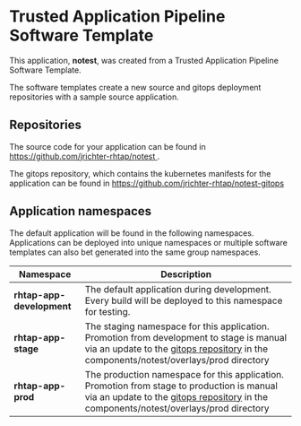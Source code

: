 # Trusted Application Pipeline Software Template

This application, **notest**, was created from a Trusted Application Pipeline Software Template.

The software templates create a new source and gitops deployment repositories with a sample source application. 

## Repositories

The source code for your application can be found in [https://github.com/jrichter-rhtap/notest ](https://github.com/jrichter-rhtap/notest ).
 
The gitops repository, which contains the kubernetes manifests for the application can be found in 
[https://github.com/jrichter-rhtap/notest-gitops ](https://github.com/jrichter-rhtap/notest-gitops ) 

## Application namespaces 

The default application will be found in the following namespaces. Applications can be deployed into unique namespaces or multiple software templates can also bet generated into the same group namespaces.  

|  Namespace   |  Description   |  
| -------- | -------- |   
| **rhtap-app-development** | The default application during development. Every build will be deployed to this namespace for testing. | 
| **rhtap-app-stage** | The staging namespace for this application. Promotion from development to stage is manual via an update to the [gitops repository](https://github.com/jrichter-rhtap/notest-gitops ) in the components/notest/overlays/prod directory |  
| **rhtap-app-prod** | The production namespace for this application. Promotion from stage to production is manual via an update to the [gitops repository](https://github.com/jrichter-rhtap/notest-gitops ) in the components/notest/overlays/prod directory | 
